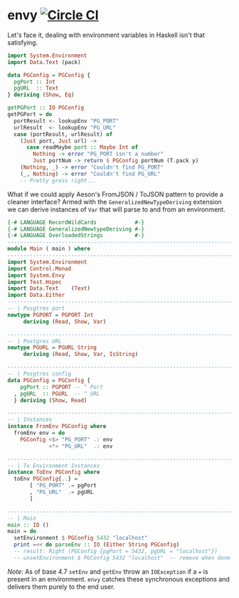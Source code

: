 envy [![Circle CI](https://circleci.com/gh/dmjio/envy.svg?style=svg)](https://circleci.com/gh/dmjio/envy)
===================
Let's face it, dealing with environment variables in Haskell isn't that satisfying.

```haskell
import System.Environment
import Data.Text (pack)

data PGConfig = PGConfig {
  pgPort :: Int
  pgURL  :: Text
} deriving (Show, Eq)

getPGPort :: IO PGConfig
getPGPort = do
  portResult <- lookupEnv "PG_PORT"
  urlResult  <- lookupEnv "PG_URL"
  case (portResult, urlResult) of
    (Just port, Just url) ->
      case readMaybe port :: Maybe Int of
        Nothing -> error "PG_PORT isn't a number"
        Just portNum -> return $ PGConfig portNum (T.pack y)
    (Nothing, _) -> error "Couldn't find PG_PORT"    
    (_, Nothing) -> error "Couldn't find PG_URL"    
    -- Pretty gross right...
```
What if we could apply Aeson's FromJSON / ToJSON pattern to provide a cleaner interface? Armed with the `GeneralizedNewTypeDeriving` extension we can derive instances of `Var` that will parse to and from an environment.

```haskell
{-# LANGUAGE RecordWildCards            #-}
{-# LANGUAGE GeneralizedNewtypeDeriving #-}
{-# LANGUAGE OverloadedStrings          #-}
------------------------------------------------------------------------------
module Main ( main ) where
------------------------------------------------------------------------------
import System.Environment
import Control.Monad
import System.Envy
import Test.Hspec
import Data.Text    (Text)
import Data.Either
------------------------------------------------------------------------------
-- | Posgtres port
newtype PGPORT = PGPORT Int
     deriving (Read, Show, Var)

------------------------------------------------------------------------------
-- | Postgres URL
newtype PGURL = PGURL String
     deriving (Read, Show, Var, IsString)

------------------------------------------------------------------------------
-- | Posgtres config
data PGConfig = PGConfig {
    pgPort :: PGPORT -- ^ Port 
  , pgURL  :: PGURL  -- ^ URL
  } deriving (Show, Read)

------------------------------------------------------------------------------
-- | Instances
instance FromEnv PGConfig where
  fromEnv env = do
    PGConfig <$> "PG_PORT" .: env 
             <*> "PG_URL"  .: env

------------------------------------------------------------------------------
-- | To Environment Instances
instance ToEnv PGConfig where
  toEnv PGConfig{..} =
       [ "PG_PORT" .= pgPort
       , "PG_URL"  .= pgURL
       ]

------------------------------------------------------------------------------
-- | Main
main :: IO ()
main = do 
  setEnvironment $ PGConfig 5432 "localhost" 
  print =<< do parseEnv :: IO (Either String PGConfig) 
  -- result: Right (PGConfig {pgPort = 5432, pgURL = "localhost"})
  -- unsetEnvironment $ PGConfig 5432 "localhost"  -- remove when done
```

*Note*: As of base 4.7 `setEnv` and `getEnv` throw an `IOException` if a `=` is present in an environment. `envy` catches these synchronous exceptions and delivers them
purely to the end user.

